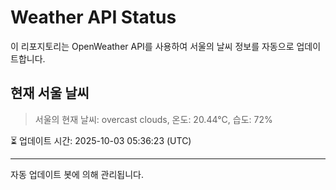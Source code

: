
# Weather API Status

이 리포지토리는 OpenWeather API를 사용하여 서울의 날씨 정보를 자동으로 업데이트합니다.

## 현재 서울 날씨
> 서울의 현재 날씨: overcast clouds, 온도: 20.44°C, 습도: 72%

⏳ 업데이트 시간: 2025-10-03 05:36:23 (UTC)

---
자동 업데이트 봇에 의해 관리됩니다.
